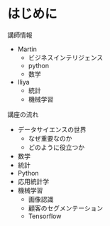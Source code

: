 # はじめに

講師情報

- Martin
  - ビジネスインテリジェンス
  - python
  - 数学
- lliya
  - 統計
  - 機械学習

講座の流れ

- データサイエンスの世界
  - なぜ重要なのか
  - どのように役立つか
- 数学
- 統計
- Python
- 応用統計学
- 機械学習
  - 画像認識
  - 顧客のセグメンテーション
  - Tensorflow

